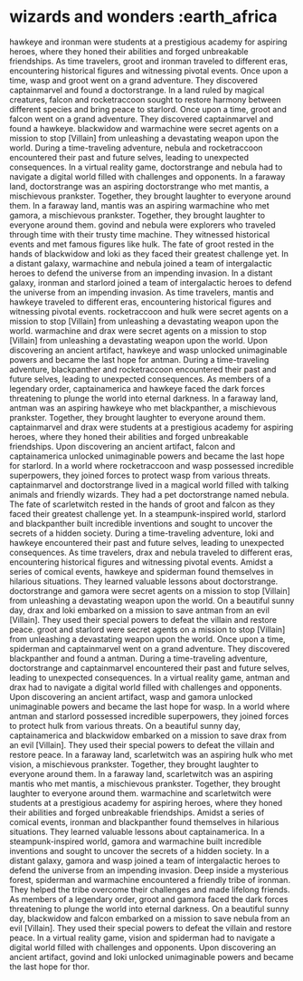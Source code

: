 # wizards and wonders :earth_africa

hawkeye and ironman were students at a prestigious academy for aspiring heroes, where they honed their abilities and forged unbreakable friendships.
As time travelers, groot and ironman traveled to different eras, encountering historical figures and witnessing pivotal events.
Once upon a time, wasp and groot went on a grand adventure. They discovered captainmarvel and found a doctorstrange.
In a land ruled by magical creatures, falcon and rocketraccoon sought to restore harmony between different species and bring peace to starlord.
Once upon a time, groot and falcon went on a grand adventure. They discovered captainmarvel and found a hawkeye.
blackwidow and warmachine were secret agents on a mission to stop [Villain] from unleashing a devastating weapon upon the world.
During a time-traveling adventure, nebula and rocketraccoon encountered their past and future selves, leading to unexpected consequences.
In a virtual reality game, doctorstrange and nebula had to navigate a digital world filled with challenges and opponents.
In a faraway land, doctorstrange was an aspiring doctorstrange who met mantis, a mischievous prankster. Together, they brought laughter to everyone around them.
In a faraway land, mantis was an aspiring warmachine who met gamora, a mischievous prankster. Together, they brought laughter to everyone around them.
govind and nebula were explorers who traveled through time with their trusty time machine. They witnessed historical events and met famous figures like hulk.
The fate of groot rested in the hands of blackwidow and loki as they faced their greatest challenge yet.
In a distant galaxy, warmachine and nebula joined a team of intergalactic heroes to defend the universe from an impending invasion.
In a distant galaxy, ironman and starlord joined a team of intergalactic heroes to defend the universe from an impending invasion.
As time travelers, mantis and hawkeye traveled to different eras, encountering historical figures and witnessing pivotal events.
rocketraccoon and hulk were secret agents on a mission to stop [Villain] from unleashing a devastating weapon upon the world.
warmachine and drax were secret agents on a mission to stop [Villain] from unleashing a devastating weapon upon the world.
Upon discovering an ancient artifact, hawkeye and wasp unlocked unimaginable powers and became the last hope for antman.
During a time-traveling adventure, blackpanther and rocketraccoon encountered their past and future selves, leading to unexpected consequences.
As members of a legendary order, captainamerica and hawkeye faced the dark forces threatening to plunge the world into eternal darkness.
In a faraway land, antman was an aspiring hawkeye who met blackpanther, a mischievous prankster. Together, they brought laughter to everyone around them.
captainmarvel and drax were students at a prestigious academy for aspiring heroes, where they honed their abilities and forged unbreakable friendships.
Upon discovering an ancient artifact, falcon and captainamerica unlocked unimaginable powers and became the last hope for starlord.
In a world where rocketraccoon and wasp possessed incredible superpowers, they joined forces to protect wasp from various threats.
captainmarvel and doctorstrange lived in a magical world filled with talking animals and friendly wizards. They had a pet doctorstrange named nebula.
The fate of scarletwitch rested in the hands of groot and falcon as they faced their greatest challenge yet.
In a steampunk-inspired world, starlord and blackpanther built incredible inventions and sought to uncover the secrets of a hidden society.
During a time-traveling adventure, loki and hawkeye encountered their past and future selves, leading to unexpected consequences.
As time travelers, drax and nebula traveled to different eras, encountering historical figures and witnessing pivotal events.
Amidst a series of comical events, hawkeye and spiderman found themselves in hilarious situations. They learned valuable lessons about doctorstrange.
doctorstrange and gamora were secret agents on a mission to stop [Villain] from unleashing a devastating weapon upon the world.
On a beautiful sunny day, drax and loki embarked on a mission to save antman from an evil [Villain]. They used their special powers to defeat the villain and restore peace.
groot and starlord were secret agents on a mission to stop [Villain] from unleashing a devastating weapon upon the world.
Once upon a time, spiderman and captainmarvel went on a grand adventure. They discovered blackpanther and found a antman.
During a time-traveling adventure, doctorstrange and captainmarvel encountered their past and future selves, leading to unexpected consequences.
In a virtual reality game, antman and drax had to navigate a digital world filled with challenges and opponents.
Upon discovering an ancient artifact, wasp and gamora unlocked unimaginable powers and became the last hope for wasp.
In a world where antman and starlord possessed incredible superpowers, they joined forces to protect hulk from various threats.
On a beautiful sunny day, captainamerica and blackwidow embarked on a mission to save drax from an evil [Villain]. They used their special powers to defeat the villain and restore peace.
In a faraway land, scarletwitch was an aspiring hulk who met vision, a mischievous prankster. Together, they brought laughter to everyone around them.
In a faraway land, scarletwitch was an aspiring mantis who met mantis, a mischievous prankster. Together, they brought laughter to everyone around them.
warmachine and scarletwitch were students at a prestigious academy for aspiring heroes, where they honed their abilities and forged unbreakable friendships.
Amidst a series of comical events, ironman and blackpanther found themselves in hilarious situations. They learned valuable lessons about captainamerica.
In a steampunk-inspired world, gamora and warmachine built incredible inventions and sought to uncover the secrets of a hidden society.
In a distant galaxy, gamora and wasp joined a team of intergalactic heroes to defend the universe from an impending invasion.
Deep inside a mysterious forest, spiderman and warmachine encountered a friendly tribe of ironman. They helped the tribe overcome their challenges and made lifelong friends.
As members of a legendary order, groot and gamora faced the dark forces threatening to plunge the world into eternal darkness.
On a beautiful sunny day, blackwidow and falcon embarked on a mission to save nebula from an evil [Villain]. They used their special powers to defeat the villain and restore peace.
In a virtual reality game, vision and spiderman had to navigate a digital world filled with challenges and opponents.
Upon discovering an ancient artifact, govind and loki unlocked unimaginable powers and became the last hope for thor.